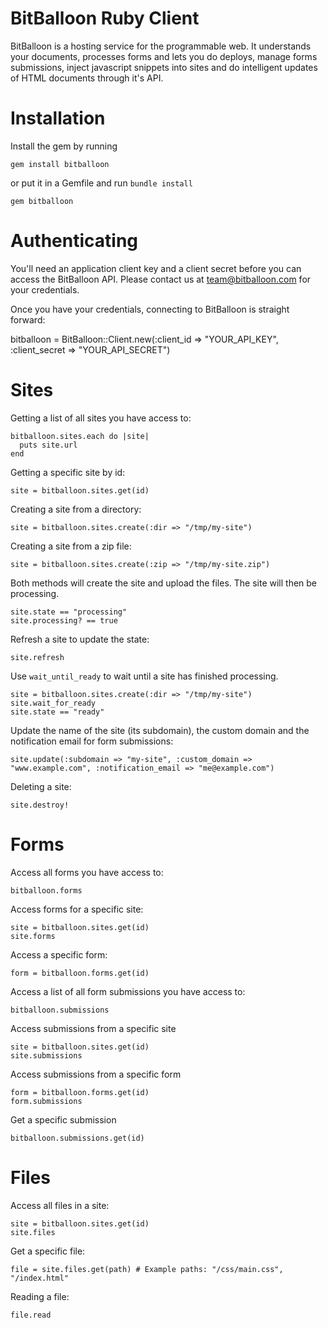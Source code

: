 BitBalloon Ruby Client
======================

BitBalloon is a hosting service for the programmable web. It understands your documents, processes forms and lets you do deploys, manage forms submissions, inject javascript snippets into sites and do intelligent updates of HTML documents through it's API.

Installation
============

Install the gem by running

    gem install bitballoon

or put it in a Gemfile and run `bundle install`

    gem bitballoon


Authenticating
==============

You'll need an application client key and a client secret before you can access the BitBalloon API. Please contact us at team@bitballoon.com for your credentials.

Once you have your credentials, connecting to BitBalloon is straight forward:

   bitballoon = BitBalloon::Client.new(:client_id => "YOUR_API_KEY", :client_secret => "YOUR_API_SECRET")

Sites
=====

Getting a list of all sites you have access to:

    bitballoon.sites.each do |site|
      puts site.url
    end

Getting a specific site by id:

    site = bitballoon.sites.get(id)

Creating a site from a directory:

    site = bitballoon.sites.create(:dir => "/tmp/my-site")

Creating a site from a zip file:

    site = bitballoon.sites.create(:zip => "/tmp/my-site.zip")

Both methods will create the site and upload the files. The site will then be processing.

    site.state == "processing"
    site.processing? == true

Refresh a site to update the state:

    site.refresh

Use `wait_until_ready` to wait until a site has finished processing.

    site = bitballoon.sites.create(:dir => "/tmp/my-site")
    site.wait_for_ready
    site.state == "ready"

Update the name of the site (its subdomain), the custom domain and the notification email for form submissions:

    site.update(:subdomain => "my-site", :custom_domain => "www.example.com", :notification_email => "me@example.com")

Deleting a site:

    site.destroy!

Forms
=====

Access all forms you have access to:

    bitballoon.forms

Access forms for a specific site:

    site = bitballoon.sites.get(id)
    site.forms
    
Access a specific form:

    form = bitballoon.forms.get(id)

Access a list of all form submissions you have access to:

    bitballoon.submissions

Access submissions from a specific site

    site = bitballoon.sites.get(id)
    site.submissions

Access submissions from a specific form

    form = bitballoon.forms.get(id)
    form.submissions

Get a specific submission

    bitballoon.submissions.get(id)

Files
=====

Access all files in a site:

    site = bitballoon.sites.get(id)
    site.files

Get a specific file:

    file = site.files.get(path) # Example paths: "/css/main.css", "/index.html"

Reading a file:

    file.read